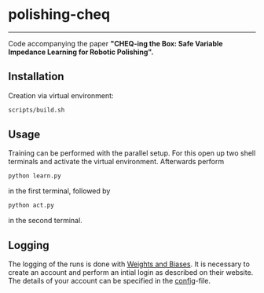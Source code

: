 # polishing-cheq

***

Code accompanying the paper **"CHEQ-ing the Box: Safe Variable Impedance Learning for Robotic Polishing".**

## Installation
Creation via virtual environment:
```bash
scripts/build.sh
```

## Usage
Training can be performed with the parallel setup. For this open up two shell terminals and activate the virtual environment.
Afterwards perform
```bash
python learn.py
```
in the first terminal, followed by
```bash
python act.py
```
in the second terminal.

## Logging
The logging of the runs is done with [Weights and Biases](https://wandb.ai). It is necessary to create an account and perform an intial login as described on their website. The details of your account can be specified in the [config](config/config.yaml)-file.
